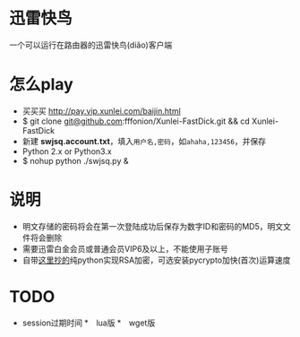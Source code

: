 迅雷快鸟
===
一个可以运行在路由器的迅雷快鸟(diǎo)客户端

# 怎么play
* 买买买 http://pay.vip.xunlei.com/baijin.html
* $ git clone git@github.com:fffonion/Xunlei-FastDick.git && cd Xunlei-FastDick
* 新建 __swjsq.account.txt__，填入`用户名,密码`，如`ahaha,123456`，并保存
* Python 2.x or Python3.x
* $ nohup python ./swjsq.py &

# 说明
* 明文存储的密码将会在第一次登陆成功后保存为数字ID和密码的MD5，明文文件将会删除
* 需要迅雷白金会员或普通会员VIP6及以上，不能使用子账号
* 自带[这里抄的](https://github.com/mengskysama/XunLeiCrystalMinesMakeDie/blob/master/run.py)纯python实现RSA加密，可选安装pycrypto加快(首次)运算速度

# TODO
* session过期时间
*　lua版
*　wget版


